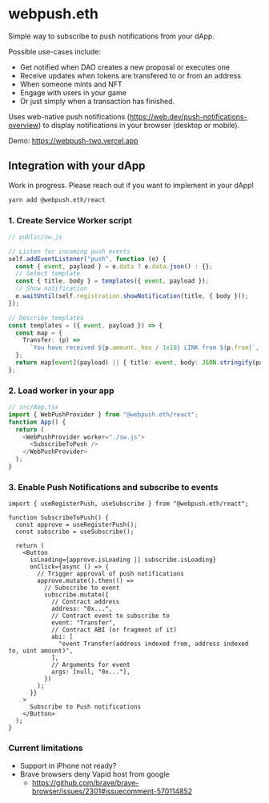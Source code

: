 # webpush.eth

Simple way to subscribe to push notifications from your dApp.

Possible use-cases include:

- Get notified when DAO creates a new proposal or executes one
- Receive updates when tokens are transfered to or from an address
- When someone mints and NFT
- Engage with users in your game
- Or just simply when a transaction has finished.

Uses web-native push notifications (https://web.dev/push-notifications-overview) to display notifications in your browser (desktop or mobile).

Demo: https://webpush-two.vercel.app

## Integration with your dApp

Work in progress. Please reach out if you want to implement in your dApp!

```sh
yarn add @webpush.eth/react
```

### 1. Create Service Worker script

```ts
// public/sw.js

// Listen for incoming push events
self.addEventListener("push", function (e) {
  const { event, payload } = e.data ? e.data.json() : {};
  // Select template
  const { title, body } = templates({ event, payload });
  // Show notification
  e.waitUntil(self.registration.showNotification(title, { body }));
});

// Describe templates
const templates = ({ event, payload }) => {
  const map = {
    Transfer: (p) =>
      `You have received ${p.amount._hex / 1e18} LINK from ${p.from}`,
  };
  return map[event](payload) || { title: event, body: JSON.stringify(payload) };
};
```

### 2. Load worker in your app

```ts
// src/App.tsx
import { WebPushProvider } from "@webpush.eth/react";
function App() {
  return (
    <WebPushProvider worker="./sw.js">
      <SubscribeToPush />
    </WebPushProvider>
  );
}
```

### 3. Enable Push Notifications and subscribe to events

```tsx
import { useRegisterPush, useSubscribe } from "@webpush.eth/react";

function SubscribeToPush() {
  const approve = useRegisterPush();
  const subscribe = useSubscribe();

  return (
    <Button
      isLoading={approve.isLoading || subscribe.isLoading}
      onClick={async () => {
        // Trigger approval of push notifications
        approve.mutate().then(() =>
          // Subscribe to event
          subscribe.mutate({
            // Contract address
            address: "0x...",
            // Contract event to subscribe to
            event: "Transfer",
            // Contract ABI (or fragment of it)
            abi: [
              "event Transfer(address indexed from, address indexed to, uint amount)",
            ],
            // Arguments for event
            args: [null, "0x..."],
          })
        );
      }}
    >
      Subscribe to Push notifications
    </Button>
  );
}
```

### Current limitations

- Support in iPhone not ready?
- Brave browsers deny Vapid host from google
  - https://github.com/brave/brave-browser/issues/2301#issuecomment-570114852
